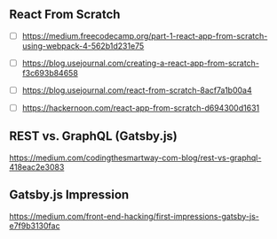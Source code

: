 


## React From Scratch
- [ ] https://medium.freecodecamp.org/part-1-react-app-from-scratch-using-webpack-4-562b1d231e75
- [ ] https://blog.usejournal.com/creating-a-react-app-from-scratch-f3c693b84658
- [ ] https://blog.usejournal.com/react-from-scratch-8acf7a1b00a4
- [ ] https://hackernoon.com/react-app-from-scratch-d694300d1631



## REST vs. GraphQL (Gatsby.js)
https://medium.com/codingthesmartway-com-blog/rest-vs-graphql-418eac2e3083


## Gatsby.js Impression
https://medium.com/front-end-hacking/first-impressions-gatsby-js-e7f9b3130fac
